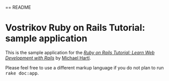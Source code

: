 == README

# Vostrikov Ruby on Rails Tutorial: sample application
 This is the sample application for the
 [*Ruby on Rails Tutorial:
 Learn Web Development with Rails*](http://www.railstutorial.org/)
 by [Michael Hartl](http://www.michaelhartl.com/).


Please feel free to use a different markup language if you do not plan to run
<tt>rake doc:app</tt>.
